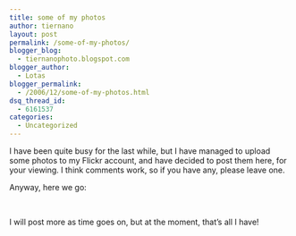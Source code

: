 ```yaml
---
title: some of my photos
author: tiernano
layout: post
permalink: /some-of-my-photos/
blogger_blog:
  - tiernanophoto.blogspot.com
blogger_author:
  - Lotas
blogger_permalink:
  - /2006/12/some-of-my-photos.html
dsq_thread_id:
  - 6161537
categories:
  - Uncategorized
---
```

I have been quite busy for the last while, but I have managed to upload some photos to my Flickr account, and have decided to post them here, for your viewing. I think comments work, so if you have any, please leave one.

Anyway, here we go:

[<img alt="" src="http://static.flickr.com/100/300458270_635d061fd9_t.jpg" border="0" />][1]&nbsp;[<img alt="" src="http://static.flickr.com/105/300454848_9b1781d9fd_t.jpg" border="0" />][2]&nbsp;[<img alt="" src="http://static.flickr.com/102/300455200_9e89e958d1_t.jpg" border="0" />][3]&nbsp;[<img alt="" src="http://static.flickr.com/110/300455587_5e8da98280_t.jpg" border="0" />][4]&nbsp;[<img alt="" src="http://static.flickr.com/121/300456119_47183eb955_t.jpg" border="0" />][5]&nbsp;[<img alt="" src="http://static.flickr.com/106/300456503_2f8ebc2172_t.jpg" border="0" />][6]&nbsp;[<img alt="" src="http://static.flickr.com/102/300457050_d8ed72febd_t.jpg" border="0" />][7]&nbsp;[<img alt="" src="http://static.flickr.com/122/300457286_1e2c271df5_t.jpg" border="0" />][8]&nbsp;[<img alt="" src="http://static.flickr.com/119/300457677_8bf006f513_t.jpg" border="0" />][9]

I will post more as time goes on, but at the moment, that&#8217;s all I have!

 [1]: http://www.flickr.com/photos/37996640939@N01/300458270/ ""
 [2]: http://www.flickr.com/photos/37996640939@N01/300454848/ ""
 [3]: http://www.flickr.com/photos/37996640939@N01/300455200/ ""
 [4]: http://www.flickr.com/photos/37996640939@N01/300455587/ ""
 [5]: http://www.flickr.com/photos/37996640939@N01/300456119/ ""
 [6]: http://www.flickr.com/photos/37996640939@N01/300456503/ ""
 [7]: http://www.flickr.com/photos/37996640939@N01/300457050/ ""
 [8]: http://www.flickr.com/photos/37996640939@N01/300457286/ ""
 [9]: http://www.flickr.com/photos/37996640939@N01/300457677/ ""